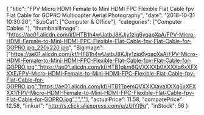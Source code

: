 {
	"title": "FPV Micro HDMI Female to Mini HDMI FPC Flexible Flat Cable fpv Flat Cable for GOPRO Multicopter Aerial Photography",
	"date": "2018-10-31 10:30:20",
	"SubCat": ["Computer & Office"],
	"categories": ["Computer Cables "],
	"thumbnailImage": "https://ae01.alicdn.com/kf/HTB1h4wUatbJ8KJjy1zjq6yqapXaA/FPV-Micro-HDMI-Female-to-Mini-HDMI-FPC-Flexible-Flat-Cable-fpv-Flat-Cable-for-GOPRO.jpg_220x220.jpg",
	"BigImage": ["https://ae01.alicdn.com/kf/HTB1h4wUatbJ8KJjy1zjq6yqapXaA/FPV-Micro-HDMI-Female-to-Mini-HDMI-FPC-Flexible-Flat-Cable-fpv-Flat-Cable-for-GOPRO.jpg","https://ae01.alicdn.com/kf/HTB1gkm6QVXXXXb0XXXXq6xXFXXXE/FPV-Micro-HDMI-Female-to-Mini-HDMI-FPC-Flexible-Flat-Cable-fpv-Flat-Cable-for-GOPRO.jpg","https://ae01.alicdn.com/kf/HTB1TpemQVXXXXavaXXXq6xXFXXX1/FPV-Micro-HDMI-Female-to-Mini-HDMI-FPC-Flexible-Flat-Cable-fpv-Flat-Cable-for-GOPRO.jpg","",""],
	"actualPrice": 11.58,
	"comparePrice": 12.58,
	"linkurl": "http://s.click.aliexpress.com/e/zUlYt9q",
	"inStock": 56
}
